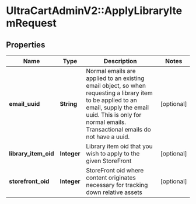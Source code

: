 # UltraCartAdminV2::ApplyLibraryItemRequest

## Properties
Name | Type | Description | Notes
------------ | ------------- | ------------- | -------------
**email_uuid** | **String** | Normal emails are applied to an existing email object, so when requesting a library item to be applied to an email, supply the email uuid.  This is only for normal emails.  Transactional emails do not have a uuid. | [optional] 
**library_item_oid** | **Integer** | Library item oid that you wish to apply to the given StoreFront | [optional] 
**storefront_oid** | **Integer** | StoreFront oid where content originates necessary for tracking down relative assets | [optional] 



